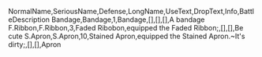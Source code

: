 NormalName,SeriousName,Defense,LongName,UseText,DropText,Info,BattleDescription
Bandage,Bandage,1,Bandage,[],[],[],A bandage
F.Ribbon,F.Ribbon,3,Faded Ribobon,equipped the Faded Ribbon;,[],[],Be cute
S.Apron,S.Apron,10,Stained Apron,equipped the Stained Apron.~It's dirty;,[],[],Apron
